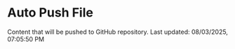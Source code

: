# Auto Push File

Content that will be pushed to GitHub repository.
Last updated: 08/03/2025, 07:05:50 PM